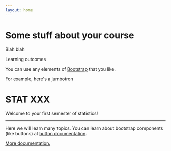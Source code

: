 ```yaml
---
layout: home
---
```


# Some stuff about your course

Blah blah

Learning outcomes

You can use any elements of [Bootstrap](https://getbootstrap.com) that you like.

For example, here's a jumbotron

<div class="jumbotron">
  <h1 class="display-3">STAT XXX</h1>
  <p class="lead">Welcome to your first semester of statistics!</p>
  <hr class="my-4">
  <p>Here we will learn many topics. You can learn about bootstrap components (like buttons) at <a href="https://getbootstrap.com/docs/4.0/components/buttons/">button documentation</a>.</p>
  <p class="lead">
  <a class="btn btn-danger btn-lg" href="https://getbootstrap.com/docs/4.0/components/jumbotron/" role="button">More documentation.</a>
  </p>
</div>

